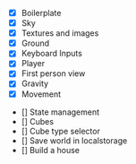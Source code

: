 - [x] Boilerplate
- [x] Sky
- [x] Textures and images
- [x] Ground
- [x] Keyboard Inputs
- [x] Player
- [x] First person view
- [x] Gravity
- [x] Movement
- [] State management
- [] Cubes
- [] Cube type selector
- [] Save world in localstorage
- [] Build a house
